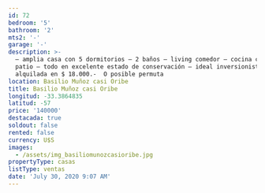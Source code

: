 ```yaml
---
id: 72
bedroom: '5'
bathroom: '2'
mts2: '-'
garage: '-'
description: >-
  – amplia casa con 5 dormitorios – 2 baños – living comedor – cocina comedor –
  patio – todo en excelente estado de conservación – ideal inversionista –
  alquilada en $ 18.000.-  O posible permuta
location: Basilio Muñoz casi Oribe
title: Basilio Muñoz casi Oribe
longitud: -33.3864835
latitud: -57
price: '140000'
destacada: true
soldout: false
rented: false
currency: U$S
images:
  - /assets/img_basiliomunozcasioribe.jpg
propertyType: casas
listType: ventas
date: 'July 30, 2020 9:07 AM'
---
```


